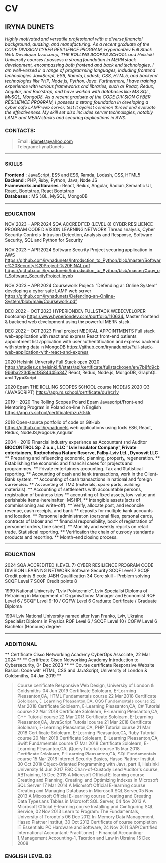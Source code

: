 # CV

## IRYNA DUNETS
*Highly motivated and versatile professional with a diverse financial background, auditing, and manufacturing. 
As a recent graduate of the CODE DIVISION CYBER RESILIENCE PROGRAM, HyperionDev Full Stack Web Developer bootcamp, THE ROLLING SCOPES SCHOOL and Helsinki University courses I possess a strong foundation in MERN stack development, encompassing both frontend and back end technologies. I am well-versed in a range of programming languages, including frontend technologies JavaScript, ES6, Ramda, Lodash, CSS, HTML5, and backend technologies like PHP, Node.js, Python, Java. Furthermore, I have training experience with various frameworks and libraries, such as React, Redux, Angular, and Bootstrap, and have worked with databases like MS SQL, MySQL, MongoDB. As a recent graduate of the CODE DIVISION CYBER RESILIENCE PROGRAM, I possess a strong foundation in developing a cyber safe LAMP web server, test it against common thread and evaluate the effectiveness. My skill set also includes server technologies, notably LAMP and MEAN stacks and securing applications in AWS.*

### CONTACTS:
> Email:  idunets@yahoo.com   
> Telegram: IrynaDunets 

---

### SKILLS
**Frontend** :  JavaScript, ES5 and ES6, Ramda, Lodash, CSS, HTML5  
**Backend** :  PHP, Ruby, Python, Java, Node JS  
**Frameworks and libraries** :  React, Redux, Angular, Radium,Semantic UI,  React, Bootstrap, React Bootstrap  
**Databases** :  MS SQL, MySQL, MongoDB 

---

### EDUCATION 
NOV 2023 – APR 2024 SQA ACCREDITED (LEVEL 8) CYBER RESILIENCE PROGRAM
CODE DIVISION LEARNING NETWORK
Thread analysis, Cyber Security Controls, Intrusion Detection, Analysis and Response, Software
Security, SQL and Python for Security.

NOV 2023 – APR 2024 Software Security Project
securing application in AWS
https://github.com/irynadunets/Introduction_to_Python/blob/master/Software%20Security%20Project-%20FINAL.pdf
https://github.com/irynadunets/Introduction_to_Python/blob/master/Copy_of_Software_SecurityProject.ipynb

NOV 2023 – APR 2024 Coursework Project: “Defending an Online System”  
developing a cyber safe LAMP web server
https://github.com/irynadunets/Defending-an-Online-System/blob/main/Coursework.pdf

DEC 2022 – OCT 2023 HYPERIONDEV FULLSTACK WEBDEVELOPER
bootcamp https://www.hyperiondev.com/portfolio/110634/
Master frontend & backend web development using the powerful MERN stack.

DEC 2022 – OCT 2023 Final project MEDICAL APPOINTMENTS Full stack web-application with react and express
React front-end patients appointment list application with user authentification and express backend with storing data in MongoDB https://github.com/irynadunets/Full-stack-web-application-with-react-and-express

2020 Helsinki University Full Stack open 2020
https://studies.cs.helsinki.fi/stats/api/certificate/fullstackopen/en/7b8fd9cb9b6ba223d5ecf8584d45a347
React, Redux, Node.js, MongoDB, GraphQL and TypeScript

2020 Epam THE ROLLING SCOPES SCHOOL course NODEJS 2020 Q3 (JAVASCRIPT)
https://app.rs.school/certificate/du1rcr1v

2019 – 2020 The Rolling Scopes Poland Epam Javascript/Front-end Mentoring Program in Poland on-line in English
https://app.rs.school/certificate/hzu7s5kk

2018 Open-source portfolio of code on GitHub
https://github.com/irynadunets
web applications using tools ES6, React, Redux, NodeJS,MogoDB,Angular

2004 - 2019 Financial industry experience as Accountant and Auditor
**BIOCONTROL Sp. Z o.o., LLC "Lviv Insulator Company",Private entertainers, Roztochchya Nature Reserve, Falby-Lviv Ltd., Dyvosvit LLC**
    ** Preparing and influencing economic, planning, property, regeneration.
    ** Establishing the economic and financial cases for projects and programmes.
    ** Private entertainers accounting. Tax and Statistical reporting.
    ** Accounting of cash and bank transactions, work in the Client-Bank system.
    ** Accounting of cash transactions in national and foreign currencies.
    ** Accounting of TMZ (materials, spare parts, building materials).
    ** Accounting of settlements with accountable persons, registration of business trips
    ** accounting of fixed assets, low-value and perishable items (hereinafter -MSHP),
    ** intangible assets (acts of commissioning and write-off).
    ** Verify, allocate,post, and reconcile revenue, cash receipts, and bank
    ** deposits for multiple bank accounts and location.
    ** Personnel administration (personal files, personal cards, contracts of labour and
    ** financial responsibility, book of registration of personnel orders, time sheet).
    ** Monthly and weekly reports on retail trade. Statistical reporting.
    ** Verification the chain of custody standards products and reporting.
    ** Month-end closing process.

---

### EDUCATION 
2024 SQA ACCREDITED (LEVEL 7) CYBER RESILIENCE PROGRAM CODE DIVISION LEARNING NETWORK
Software Security  SCQF Level 7 SCQF Credit points 8  code J4BH Qualification 34
Core skill – Problem solving SCQF Level 7 SCQF Credit points 8 

1999 National University "Lviv Polytechnic", Lviv
Specialist Diploma of Retraining in Management of Organisations: Manager and Economist
RQF Level 6 / SCQF Level 9-10 / CQFW Level 6 Graduate Certificate / Graduate Diploma

1994 Lviv National University named after Ivan Franko, Lviv, Ukraine
Specialist Diploma in Physics 
RQF Level 6 / SCQF Level 10 / CQFW Level 6 Bachelor (Honours) degree

---

### ADDITIONAL
** Certificate Cisco Networking Academy CyberOps Associate, 22 Mar 2024 **
** Certificate Cisco Networking Academy Introduction to Cybersecurity, 04 Dec 2023 **
** Course certificate Responsive Website Basics: Code with HTML, CSS and JavaScript, University of London & Goldsmiths, 04 Jan 2019 **
> Course certificate Responsive Web Design, University of London & Goldsmiths, 04 Jun 2019
> Certificate Sololearn, E-Learning Pleasanton,CA, HTML Fundamentals course 22 Mar 2018
> Certificate Sololearn, E-Learning Pleasanton,CA, CSS Fundamentals course 22 Mar 2018
> Certificate Sololearn, E-Learning Pleasanton,CA, C# Tutorial course 22 Mar 2018
> Certificate Sololearn, E-Learning Pleasanton,CA, C++ Tutorial course 22 Mar 2018
> Certificate Sololearn, E-Learning Pleasanton,CA, JavaScript Tutorial course 21 Mar 2018
> Certificate Sololearn, E-Learning Pleasanton,CA, PHP Tutorial course 21 Mar 2018
> Certificate Sololearn, E-Learning Pleasanton,CA, Ruby Tutorial course 20 Mar 2018
> Certificate Sololearn, E-Learning Pleasanton,CA, Swift Fundamentals course 17 Mar 2018
> Certificate Sololearn, E-Learning Pleasanton,CA, jQuery Tutorial course 15 Mar 2018
> Certificate Sololearn, E-Learning Pleasanton,CA, SQL Fundamentals course 15 Mar 2018
> Internet Security Basics, Hasso Plattner Institut, 30 Oct 2018
> Object-Oriented Programming with Java, part II, Helsinki University 14 Jun 2017
> FSC Chain-of-Custody Lead Auditor's course, ABTraining, 15 Dec 2015
> A Microsoft Official E-learning course Creating and Planning, Creating, and Optimizing Indexes  in Microsoft SQL Server, 17 Mar 2014
> A Microsoft Official E-learning course Creating and Managing Databases in Microsoft SQL Server,05 Nov 2013
> A Microsoft Official E-learning course Creating and Creating Data Types ans Tables in Microsoft SQL Server, 04 Nov 2013
> A Microsoft Official E-learning course Installing and Configuring SQL Service, 02 Nov 2013
> Learn to Program: The Fundamentals, University of Toronto's 06 Dec 2012
> In-Memory Data Management, Hasso Plattner Institut, 30 Oct 2012
> Certificate of course completion IT Essentials: PC Hardware and Software, 24 Nov 2011
> SAP(Certified International Accountant-Practitioner) - Financial Accounting-1,Management Accounting-1, Taxation and Law in Ukraine 15 Dec 2008

### ENGLISH LEVEL B2






